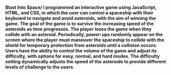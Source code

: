 <b>Blast Into Space<b>/
I programmed an interactive game using JavaScript, HTML, and CSS, in which the user can control a spaceship with their keyboard to navigate and avoid asteroids, with the aim of winning the game. The goal of the game is to survive the increasing speed of the asteroids as time progresses. The player loses the game when they collide with an asteroid. Periodically, power-ups randomly appear on the screen where the player must maneuver the spaceship to collide with the shield for temporary protection from asteroids until a collision occurs.
Users have the ability to control the volume of the game and adjust its difficulty, with options for easy, normal, and hard modes. The difficulty setting dynamically adjusts the speed of the asteroids to provide different levels of challenge to the users.
